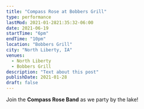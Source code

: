 ```yaml
---
title: "Compass Rose at Bobbers Grill"
type: performance
lastMod: 2021-01-2821:35:32-06:00
date: 2021-06-19
startTime: "6pm"
endTime: "10pm"
location: "Bobbers Grill"
city: "North Liberty, IA"
venues:
  - North Liberty
  - Bobbers Grill
description: "Text about this post"
publishDate: 2021-01-28
draft: false
---
```


Join the **Compass Rose Band** as we party by the lake!
